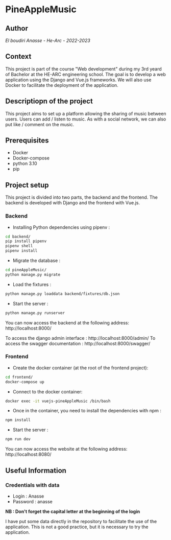 # PineAppleMusic

## Author

_El boudiri Anasse - He-Arc - 2022-2023_

## Context
This project is part of the course "Web development" during my 3rd yeard of Bachelor at the HE-ARC engineering school. The goal is to develop a web application using the Django and Vue.js frameworks. We will also use Docker to facilitate the deployment of the application.

## Descriptiopn of the project

This project aims to set up a platform allowing the sharing of music between users. Users can add / listen to music. As with a social network, we can also put like / comment  on the music.

## Prerequisites

- Docker
- Docker-compose
- python 3.10
- pip

## Project setup

This project is divided into two parts, the backend and the frontend. The backend is developed with Django and the frontend with Vue.js.

### Backend

- Installing Python dependencies using pipenv :

```bash
cd backend/
pip install pipenv
pipenv shell
pipenv install
```

- Migrate the database :

```bash
cd pineAppleMusic/
python manage.py migrate
```

- Load the fixtures :

```bash
python manage.py loaddata backend/fixtures/db.json
```

- Start the server :

```bash
python manage.py runserver
```

You can now access the backend at the following address: http://localhost:8000/

To access the django admin interface : http://localhost:8000/admin/
To access the swagger documentation : http://localhost:8000/swagger/

### Frontend

- Create the docker container (at the root of the frontend project):

```bash
cd frontend/
docker-compose up
```

- Connect to the docker container:

```bash
docker exec -it vuejs-pineAppleMusic /bin/bash
```

- Once in the container, you need to install the dependencies with npm :

```bash
npm install
```

- Start the server :

```bash
npm run dev
```

You can now access the website at the following address: http://localhost:8080/


## Useful Information

### Credentials with data

- Login : Anasse
- Password : anasse

**NB : Don't forget the capital letter at the beginning of the login**

I have put some data directly in the repository to facilitate the use of the application. This is not a good practice, but it is necessary to try the application.
